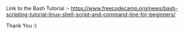 Link to the Bash Tutorial :- https://www.freecodecamp.org/news/bash-scripting-tutorial-linux-shell-script-and-command-line-for-beginners/


Thank You :)
